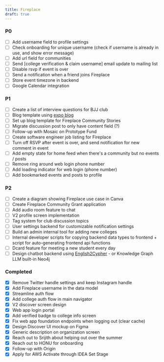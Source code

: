 ```yaml
---
title: Fireplace
draft: true
---
```


### P0

- [ ] Add username field to profile settings
- [ ] Check onboarding for unique username (check if username is already in use, and show error message)
- [ ] Add url field for communities
- [ ] Send [college verification & claim username] email update to mailing list
- [ ] Disable rsvp if event is over
- [ ] Send a notification when a friend joins Fireplace
- [ ] Store event timezone in backend
- [ ] Google Calendar integration

### P1

- [ ] Create a list of interview questions for BJJ club
- [ ] Blog template using [expo blog](https://expo.dev/blog)
- [ ] Set up blog template for Fireplace Community Stories
- [ ] Migrate discussion post to only have content field (?)
- [ ] Follow-up with Mosaic on Prototype Fund
- [ ] Create software engineer job listing for Fireplace
- [ ] Turn off RSVP after event is over, and send notification for new comment in event
- [ ] Add empty state for home feed when there's a community but no events / posts
- [ ] Remove ring around web login phone number
- [ ] Add loading indicator for web login (phone number)
- [ ] Add bookmarked events and posts to profile

### P2

- [ ] Create a diagram showing Fireplace use case in Canva
- [ ] Create Fireplace Community Grant application
- [ ] Add audio room feature to chat
- [ ] V2 profile screen implementation
- [ ] Tag system for club discussion topics
- [ ] User settings backend for customizable notification settings
- [ ] Build an admin internal tool for adding new colleges
- [ ] Internal developer scripts for copying backend data types to frontend + script for auto-generating frontend api functions
- [ ] Dcard feature for meeting a new student every day
- [ ] Design chatbot backend using [English2Cypher](https://neo4j.com/developer-blog/context-aware-knowledge-graph-chatbot-with-gpt-4-and-neo4j) - or Knowledge Graph LLM built-in Neo4j

### Completed

- [x] Remove Twitter handle settings and keep Instagram handle
- [x] Add Fireplace username in the data model
- [x] Streamline auth flow
- [x] Add college auth flow in main navigator
- [x] V2 discover screen design
- [x] Web app login portal
- [x] Add verified badge to college info screen
- [x] Fix web app foundation endpoints when logging out (clear cache)
- [x] Design Discover UI mockup on Figma
- [x] Generic description on organization screen
- [x] Reach out to Srijith about helping out over the summer
- [x] Reach out to HONU for onboarding
- [x] Follow-up with Origin
- [x] Apply for AWS Activate through IDEA Set Stage
